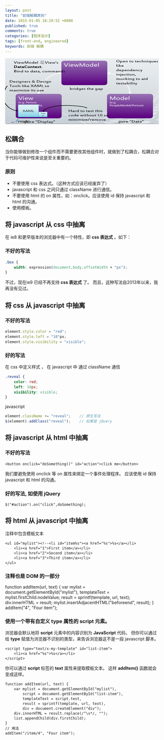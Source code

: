 ```yaml
---
layout: post
title: "前端解耦原则"
date: 2015-01-05 18:29:52 +0800
published: true
comments: true
categories: [程序设计]
tags: [front-end, engineered]
keywords: 前端 解耦
---
```


![解耦](/images/blog/decoupling.png)

## 松耦合

当你能够做到修改一个组件而不需要更改其他组件时，就做到了松耦合，松耦合对于代码可维护性来说是至关重要的。

### 原则

* 不要使用 css 表达式。（这种方式应该已经废弃了）
* javascript 和 css 之间只通过 className 进行通信。
* 不要使用 html 的 on 属性，如：onclick。应该使用 id 保持 javascript 和 html 的沟通。
* 使用模板。

<!-- more -->

## 将 **javascript** 从 **css** 中抽离

在 ie8 和更早版本的浏览器中有一个特性，即 **css 表达式** 。如下：

###  不好的写法

```css
.box {
    width: expression(document.body.offsetWidth + "px");
}
```

不过，现在ie9 已经不再支持 **css 表达式** 了。
而且，这种写法自2013年以来，我再没有见过。

## 将 **css** 从 **javascript** 中抽离

### 不好的写法
```javascript
element.style.color = "red";
element.style.left = "10"px;
element.style.visibility = "visible";
```

### 好的写法

在 css 中定义样式 ， 在 javascript 中 通过 className 通信
```css
.reveal {
    color: red;
    left: 10px;
    visibility: visible;
}
```

javascript

```javascript
element.className += "reveal";    // 原生写法
$(element).addClass("reveal");    // 如果是 jQuery
```

## 将 **javascript** 从 **html** 中抽离

### 不好的写法

```
<button onclick="doSomething()" id="action">click me</button>
```

我们要避免使用 onclick 等 on 属性来绑定一个事件处理程序。
应该使用 id 保持 javascript 和 html 的沟通。

### 好的写法, 如使用 jQuery
```
$("#action").on("click",doSomething);
```

## 将 **html** 从 **javascript** 中抽离

注释中包含模板文本

```
<ul id="mylist"><!--<li id="item%s"><a href="%s">%s</a></li>
    <li><a href="1">First item</a></li>
    <li><a href="2">Second item</a></li>
    <li><a href="3">Third item</a></li>
</ul>
```

### 注释也是 **DOM** 的一部分


function addItem(url, text) {
    var mylist = document.getElementById("mylist"),
        templateText = mylist.firstChild.nodeValue;
        result = sprintf(template, url, text);
    div.innerHTML = result;
    mylist.insertAdjacentHTML("beforeend", result);
}
addItem("4", "Four item");


### 使用一个带有自定义 **type** 属性的 **script** 元素。

浏览器会默认地将 **script** 元素中的内容识别为 **JavaScript** 代码， 但你可以通过给 **type** 赋值为浏览器不识别的类型，来告诉浏览器这不是一段 javascript 脚本。

```
<script type="text/x-my-template" id="list-item">
    <li><a href="%s">%s</a></li>
</script>
```

你可以通过 **script** 标签的 **text** 属性来提取模板文本。
这样 **addItem()** 函数就会变成这样。

```
function addItem(url, text) {
    var mylist = document.getElementById("mylist"),
        script = document.getElementById("list-item"),
        templateText = script.test,
        result = sprintf(template, url, text),
        div = document.createElement("div");
    div.innerHTML = result.replace(/^\s*/, "");
    list.appendChild(div.firstChild);
}
// 用法
addItem("/item/4", "Four item");
```
